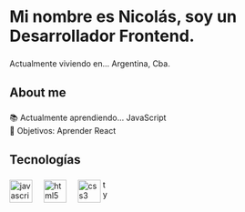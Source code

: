 <h1 align="left">Mi nombre es Nicolás, soy un Desarrollador Frontend.</h1>

###

<p align="left">Actualmente viviendo en... Argentina, Cba.</p>

###

<h2 align="left">About me</h2>

###

<p align="left">📚 Actualmente aprendiendo... JavaScript <br>🎯 Objetivos: Aprender React </p>

###

<h2 align="left">Tecnologías</h2>

###

<div align="left">
  <img src="https://cdn.jsdelivr.net/gh/devicons/devicon/icons/javascript/javascript-original.svg" height="40" alt="javascript logo"  />
  <img width="12" />
  <img src="https://cdn.jsdelivr.net/gh/devicons/devicon/icons/html5/html5-original.svg" height="40" alt="html5 logo"  />
  <img width="12" />
  <img src="https://cdn.jsdelivr.net/gh/devicons/devicon/icons/css3/css3-original.svg" height="40" alt="css3 logo"  />
  <img width ="12/>
  <img src="https://cdn.jsdelivr.net/gh/devicons/devicon/icons/typescript/typescript-original.svg" height="40" alt="typescript logo"  />
</div>

###

